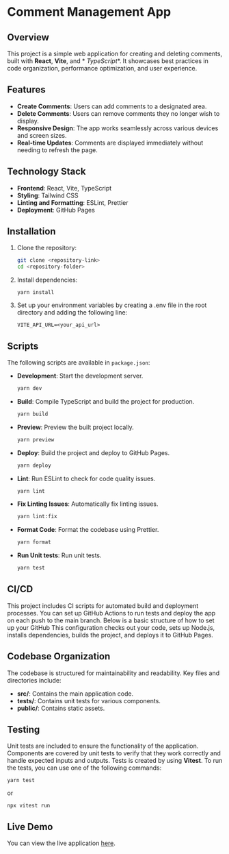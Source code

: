 # Comment Management App

## Overview

This project is a simple web application for creating and deleting comments, built with **React**, **Vite**, and *
*TypeScript**. It showcases best practices in code organization, performance optimization, and user experience.

## Features

- **Create Comments**: Users can add comments to a designated area.
- **Delete Comments**: Users can remove comments they no longer wish to display.
- **Responsive Design**: The app works seamlessly across various devices and screen sizes.
- **Real-time Updates**: Comments are displayed immediately without needing to refresh the page.

## Technology Stack

- **Frontend**: React, Vite, TypeScript
- **Styling**: Tailwind CSS
- **Linting and Formatting**: ESLint, Prettier
- **Deployment**: GitHub Pages

## Installation

1. Clone the repository:

   ```bash
   git clone <repository-link>
   cd <repository-folder>

   ```

2. Install dependencies:

   ```
   yarn install
   ```

3. Set up your environment variables by creating a .env file in the root directory and adding the following line:

   ```
   VITE_API_URL=<your_api_url>
   ```

## Scripts

The following scripts are available in `package.json`:

- **Development**: Start the development server.

  ```bash
  yarn dev
  ```

- **Build**: Compile TypeScript and build the project for production.

  ```bash
  yarn build
  ```

- **Preview**: Preview the built project locally.

  ```bash
  yarn preview
  ```

- **Deploy**: Build the project and deploy to GitHub Pages.

  ```bash
  yarn deploy
  ```

- **Lint**: Run ESLint to check for code quality issues.

  ```bash
  yarn lint
  ```

- **Fix Linting Issues**: Automatically fix linting issues.

  ```bash
  yarn lint:fix
  ```

- **Format Code**: Format the codebase using Prettier.

  ```bash
  yarn format
  ```

- **Run Unit tests**: Run unit tests.

  ```bash
  yarn test
  ```

## CI/CD

This project includes CI scripts for automated build and deployment processes. You can set up GitHub Actions to run
tests and deploy the app on each push to the main branch. Below is a basic structure of how to set up your GitHub
This configuration checks out your code, sets up Node.js, installs dependencies, builds the project, and deploys it to
GitHub Pages.

## Codebase Organization

The codebase is structured for maintainability and readability. Key files and directories include:

- **src/**: Contains the main application code.
- **tests/**: Contains unit tests for various components.
- **public/**: Contains static assets.

## Testing

Unit tests are included to ensure the functionality of the application. Components are covered by unit tests to verify
that they work correctly and handle expected inputs and outputs. Tests is created by using **Vitest**. To run the tests,
you can use one of the following commands:

    yarn test

or

    npx vitest run

## Live Demo

You can view the live application [here](https://petro97.github.io/comments-list-app/).
